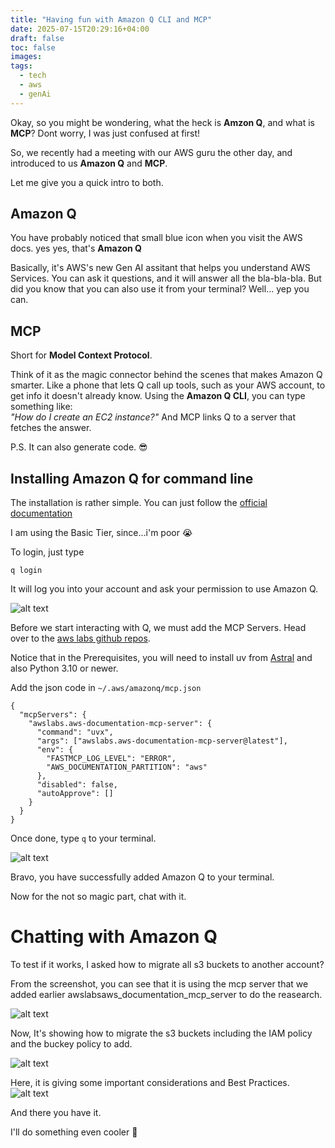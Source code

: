 ```yaml
---
title: "Having fun with Amazon Q CLI and MCP"
date: 2025-07-15T20:29:16+04:00
draft: false
toc: false
images:
tags:
  - tech
  - aws
  - genAi
---
```



Okay, so you might be wondering, what the heck is **Amzon Q**, and what is **MCP**? 
Dont worry, I was just confused at first!

So, we recently had a meeting with our AWS guru the other day, and introduced to us **Amazon Q** and **MCP**.

Let me give you a quick intro to both.

## Amazon Q
You have probably noticed that small blue icon when you visit the AWS docs. yes yes, that's **Amazon Q**

Basically, it's AWS's new Gen AI assitant that helps you understand AWS Services. You can ask it questions, and it will answer all the bla-bla-bla. But did you know that you can also use it from your terminal? Well... yep you can.


## MCP

Short for **Model Context Protocol**.

Think of it as the magic connector behind the scenes that makes Amazon Q smarter. Like a phone that lets Q call up tools, such as your AWS account, to get info it doesn't already know. Using the **Amazon Q CLI**, you can type something like:  
*"How do I create an EC2 instance?"*  And MCP links Q to a server that fetches the answer.

P.S. It can also generate code. 😎


## Installing Amazon Q for command line

The installation is rather simple. You can just follow the [official documentation](https://docs.aws.amazon.com/amazonq/latest/qdeveloper-ug/command-line-installing.html)


I am using the Basic Tier, since...i'm poor 😭

To login, just type 

```
q login
```

It will log you into your account and ask your permission to use Amazon Q.

![alt text](./images/01.png)


Before we start interacting with Q, we must add the MCP Servers. Head over to the [aws labs github repos](https://github.com/awslabs/mcp/tree/main/src/aws-documentation-mcp-server).

Notice that in the Prerequisites, you will need to install uv from [Astral](https://docs.astral.sh/uv/getting-started/installation/) and also Python 3.10 or newer.

Add the json code in `~/.aws/amazonq/mcp.json `

```
{
  "mcpServers": {
    "awslabs.aws-documentation-mcp-server": {
      "command": "uvx",
      "args": ["awslabs.aws-documentation-mcp-server@latest"],
      "env": {
        "FASTMCP_LOG_LEVEL": "ERROR",
        "AWS_DOCUMENTATION_PARTITION": "aws"
      },
      "disabled": false,
      "autoApprove": []
    }
  }
}
```

Once done, type `q` to your terminal.

![alt text](./images/02.png)

Bravo, you have successfully added Amazon Q to your terminal.

Now for the not so magic part, chat with it.


# Chatting with Amazon Q

To test if it works, I asked how to migrate all s3 buckets to another account?

From the screenshot, you can see that it is using the mcp server that we added earlier awslabsaws_documentation_mcp_server to do the reasearch.

![alt text](./images/03.png)

Now, It's showing how to migrate the s3 buckets including the IAM policy and the buckey policy to add.

![alt text](./images/04.png)


Here, it is giving some important considerations and Best Practices.
![alt text](./images/05.png)


And there you have it. 

I'll do something even cooler 👀